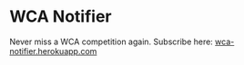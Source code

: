 # WCA Notifier

Never miss a WCA competition again. Subscribe here: [wca-notifier.herokuapp.com](https://wca-notifier.herokuapp.com/)
